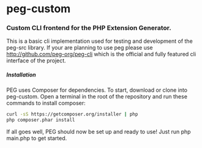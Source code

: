 peg-custom
==========

### Custom CLI frontend for the PHP Extension Generator.

This is a basic cli implementation used for testing and development of the
peg-src library. If your are planning to use peg please use
http://github.com/peg-org/peg-cli which is the official and fully featured
cli interface of the project.

##### Installation

PEG uses Composer for dependencies. To start, download or clone into peg-custom.
Open a terminal in the root of the repository and run these commands
to install composer:

```sh
curl -sS https://getcomposer.org/installer | php
php composer.phar install
```

If all goes well, PEG should now be set up and ready to use! Just run
php main.php to get started.
